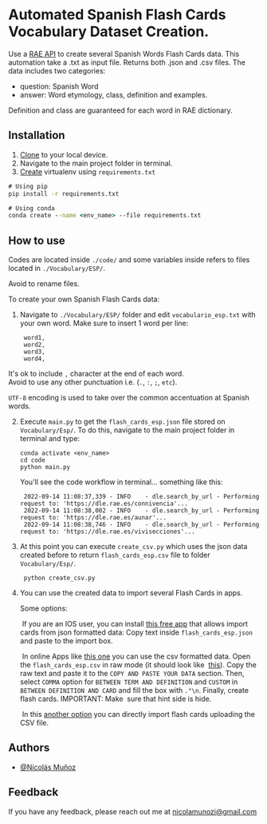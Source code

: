 
# Automated Spanish Flash Cards Vocabulary Dataset Creation.

Use a [RAE API](https://pypi.org/project/pyrae/) to create several Spanish Words Flash Cards data.
This automation take a .txt as input file. Returns both .json and .csv 
files.
The data includes two categories:

* question: Spanish Word 
* answer: Word etymology, class, definition and examples. 

Definition and class are guaranteed for each word in RAE dictionary.
   

  




## Installation

1. [Clone](https://docs.github.com/en/repositories/creating-and-managing-repositories/cloning-a-repository) 
   to your local device. 
2. Navigate to the main project folder in terminal.   
3. [Create](https://stackoverflow.com/questions/48787250/set-up-virtualenv-using-a-requirements-txt-generated-by-conda) 
   virtualenv  using `requirements.txt`
   
```cmd
# Using pip
pip install -r requirements.txt

# Using conda
conda create --name <env_name> --file requirements.txt
```
    
## How to use

Codes are located inside `./code/` and some variables inside refers to files located
in `./Vocabulary/ESP/`.

Avoid to rename files. 

To create your own Spanish Flash Cards data:

1. Navigate to `./Vocabulary/ESP/` folder and edit `vocabulario_esp.txt` with your own word. 
   Make sure to insert 1 word per line:

        word1,
        word2,
        word3,
        word4,

 It's ok to include `,` character at the end of each word.  
 Avoid to use any other punctuation i.e. (`.`, `:`, `;`, `etc`).
 
 `UTF-8` encoding is used to take over the common accentuation
 at Spanish words.

2. Execute `main.py` to get the `flash_cards_esp.json` file stored on
   `Vocabulary/Esp/`. To do this, navigate to the main 
   project folder in terminal and type:

       conda activate <env_name> 
       cd code 
       python main.py

   You'll see the code workflow in terminal... something like this:

        2022-09-14 11:08:37,339 - INFO    - dle.search_by_url - Performing request to: 'https://dle.rae.es/connivencia'...
        2022-09-14 11:08:38,002 - INFO    - dle.search_by_url - Performing request to: 'https://dle.rae.es/aunar'...
        2022-09-14 11:08:38,746 - INFO    - dle.search_by_url - Performing request to: 'https://dle.rae.es/vivisecciones'...    

3. At this point you can execute `create_csv.py` which uses the json data created
   before to return `flash_cards_esp.csv` file to folder `Vocabulary/Esp/`.

        python create_csv.py
   
4. You can use the created data to import several Flash Cards in apps.

   Some options:


   &nbsp;If you are an IOS user, 
   you can install [this free app](https://apps.apple.com/cl/app/flash-cards/id1454664875?l=en&fbclid=IwAR0fd_d8gPQNVyOSXNUBvjEbL3p6L2r584AeiDAONxe6I3zfd7P9b9SrxMA) 
   that allows import cards from json formatted data: Copy text inside `flash_cards_esp.json` and paste to the import box. 

   &nbsp;In online Apps like [this one](https://www.cram.com/flashcards/create) you can use the csv formatted data.
   Open the `flash_cards_esp.csv` in raw mode (it should look like &nbsp;[this](https://raw.githubusercontent.com/Nicolamunozi/FC_SV_txt/main/Vocabulary/Esp/flash_cards_esp.csv)).
   Copy the raw text and paste it to the `COPY AND PASTE YOUR DATA` section. Then, select `COMMA` option for `BETWEEN TERM AND`&nbsp; `DEFINITION` and `CUSTOM` in `BETWEEN DEFINITION AND CARD` 
   and fill the box with `."\n`. Finally, create flash cards. IMPORTANT: Make &nbsp;sure that hint side is hide. 

   &nbsp;In this [another option](https://www.goconqr.com/) you can directly import flash cards uploading the CSV file. 





        

 








## Authors

- [@Nicolás Muñoz](https://www.github.com/Nicolamunozi)


## Feedback

If you have any feedback, please reach out me at nicolamunozi@gmail.com

